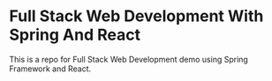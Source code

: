 # Full Stack Web Development With Spring And React
This is a repo for Full Stack Web Development demo using Spring Framework and React.

